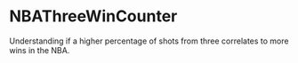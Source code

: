 # NBAThreeWinCounter
Understanding if a higher percentage of shots from three correlates to more wins in the NBA. 
